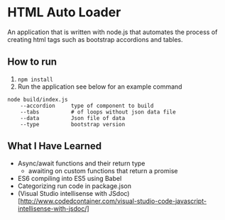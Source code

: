 # HTML Auto Loader #
An application that is written with node.js that automates the process of creating html tags such as bootstrap accordions and tables.

## How to run ##
1. `npm install`
2. Run the application see below for an example command
~~~~
node build/index.js
    --accordion     type of component to build
    --tabs          # of loops without json data file
    --data          Json file of data 
    --type          bootstrap version
~~~~

## What I Have Learned ##
- Async/await functions and their return type
    - awaiting on custom functions that return a promise
- ES6 compiling into ES5 using Babel
- Categorizing run code in package.json
- (Visual Studio intellisense with JSdoc)[http://www.codedcontainer.com/visual-studio-code-javascript-intellisense-with-jsdoc/]
